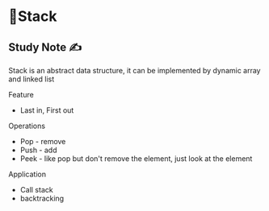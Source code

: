 # 🔢Stack

## Study Note ✍️

Stack is an abstract data structure, it can be implemented by dynamic array and linked list

Feature

- Last in, First out

Operations

- Pop - remove
- Push - add
- Peek - like pop but don't remove the element, just look at the element

Application

- Call stack
- backtracking